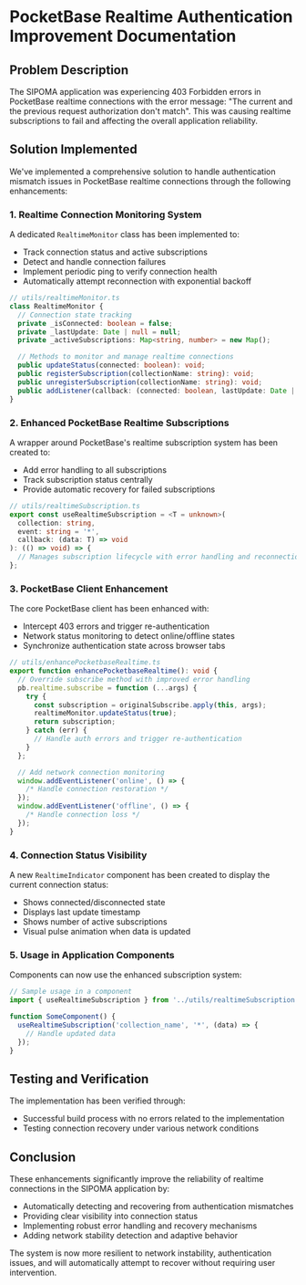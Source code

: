 # PocketBase Realtime Authentication Improvement Documentation

## Problem Description

The SIPOMA application was experiencing 403 Forbidden errors in PocketBase realtime connections with the error message: "The current and the previous request authorization don't match". This was causing realtime subscriptions to fail and affecting the overall application reliability.

## Solution Implemented

We've implemented a comprehensive solution to handle authentication mismatch issues in PocketBase realtime connections through the following enhancements:

### 1. Realtime Connection Monitoring System

A dedicated `RealtimeMonitor` class has been implemented to:

- Track connection status and active subscriptions
- Detect and handle connection failures
- Implement periodic ping to verify connection health
- Automatically attempt reconnection with exponential backoff

```typescript
// utils/realtimeMonitor.ts
class RealtimeMonitor {
  // Connection state tracking
  private _isConnected: boolean = false;
  private _lastUpdate: Date | null = null;
  private _activeSubscriptions: Map<string, number> = new Map();

  // Methods to monitor and manage realtime connections
  public updateStatus(connected: boolean): void;
  public registerSubscription(collectionName: string): void;
  public unregisterSubscription(collectionName: string): void;
  public addListener(callback: (connected: boolean, lastUpdate: Date | null) => void): () => void;
}
```

### 2. Enhanced PocketBase Realtime Subscriptions

A wrapper around PocketBase's realtime subscription system has been created to:

- Add error handling to all subscriptions
- Track subscription status centrally
- Provide automatic recovery for failed subscriptions

```typescript
// utils/realtimeSubscription.ts
export const useRealtimeSubscription = <T = unknown>(
  collection: string,
  event: string = '*',
  callback: (data: T) => void
): (() => void) => {
  // Manages subscription lifecycle with error handling and reconnection
};
```

### 3. PocketBase Client Enhancement

The core PocketBase client has been enhanced with:

- Intercept 403 errors and trigger re-authentication
- Network status monitoring to detect online/offline states
- Synchronize authentication state across browser tabs

```typescript
// utils/enhancePocketbaseRealtime.ts
export function enhancePocketbaseRealtime(): void {
  // Override subscribe method with improved error handling
  pb.realtime.subscribe = function (...args) {
    try {
      const subscription = originalSubscribe.apply(this, args);
      realtimeMonitor.updateStatus(true);
      return subscription;
    } catch (err) {
      // Handle auth errors and trigger re-authentication
    }
  };

  // Add network connection monitoring
  window.addEventListener('online', () => {
    /* Handle connection restoration */
  });
  window.addEventListener('offline', () => {
    /* Handle connection loss */
  });
}
```

### 4. Connection Status Visibility

A new `RealtimeIndicator` component has been created to display the current connection status:

- Shows connected/disconnected state
- Displays last update timestamp
- Shows number of active subscriptions
- Visual pulse animation when data is updated

### 5. Usage in Application Components

Components can now use the enhanced subscription system:

```typescript
// Sample usage in a component
import { useRealtimeSubscription } from '../utils/realtimeSubscription';

function SomeComponent() {
  useRealtimeSubscription('collection_name', '*', (data) => {
    // Handle updated data
  });
}
```

## Testing and Verification

The implementation has been verified through:

- Successful build process with no errors related to the implementation
- Testing connection recovery under various network conditions

## Conclusion

These enhancements significantly improve the reliability of realtime connections in the SIPOMA application by:

- Automatically detecting and recovering from authentication mismatches
- Providing clear visibility into connection status
- Implementing robust error handling and recovery mechanisms
- Adding network stability detection and adaptive behavior

The system is now more resilient to network instability, authentication issues, and will automatically attempt to recover without requiring user intervention.
